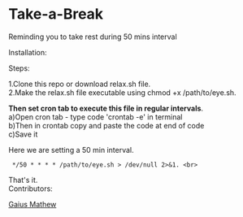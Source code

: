 # Take-a-Break

Reminding you to take rest during 50 mins interval

Installation:

Steps:
  
  1.Clone this repo or download relax.sh file.<br>
  2.Make the relax.sh file executable using chmod +x /path/to/eye.sh. <br>
  
 <b> Then set cron tab to execute this file in regular intervals</b>.<br>
        a)Open cron tab - type code 'crontab -e' in terminal <br>
        b)Then in crontab copy and paste the code at end of code <br>
        c)Save it <br>

Here we are setting a 50 min interval.    <br>   
 ```
  */50 * * * * /path/to/eye.sh > /dev/null 2>&1. <br>
  ```
That's it.<br>
Contributors: <br>

[Gaius Mathew](http://bugcoder.cf)

